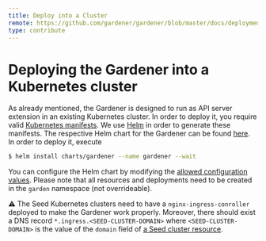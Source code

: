 ```yaml
---
title: Deploy into a Cluster
remote: https://github.com/gardener/gardener/blob/master/docs/deployment/kubernetes.md
type: contribute
---
```

# Deploying the Gardener into a Kubernetes cluster
As already mentioned, the Gardener is designed to run as API server extension in an existing Kubernetes cluster. In order to deploy it, you require valid [Kubernetes manifests](https://kubernetes.io/docs/concepts/cluster-administration/manage-deployment/). We use [Helm](http://helm.sh/) in order to generate these manifests. The respective Helm chart for the Gardener can be found [here](https://raw.githubusercontent.com/gardener/gardener/master/docs/deployment/../../charts/gardener). In order to deploy it, execute


```bash
$ helm install charts/gardener --name gardener --wait
```

You can configure the Helm chart by modifying the [allowed configuration values](https://raw.githubusercontent.com/gardener/gardener/master/docs/deployment/../../charts/gardener/values.yaml). Please note that all resources and deployments need to be created in the `garden` namespace (not overrideable).

:warning: The Seed Kubernetes clusters need to have a `nginx-ingress-conroller` deployed to make the Gardener work properly. Moreover, there should exist a DNS record `*.ingress.<SEED-CLUSTER-DOMAIN>` where `<SEED-CLUSTER-DOMAIN>` is the value of the `domain` field of [a Seed cluster resource](https://raw.githubusercontent.com/gardener/gardener/master/docs/deployment/../../example/50-seed-aws.yaml).
